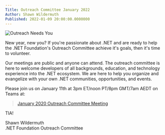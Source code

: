 ```yaml
---
Title: Outreach Committee January 2022
Author: Shawn Wildermuth
Published: 2022-01-09 20:00:00.0000000
---
```

![Outreach Needs You](/img/outreach-needs-you.jpg)

New year, new you? If you're passionate about .NET and are ready to help the .NET Foundation's Outreach Committee achieve it's goals, then it's time to volunteer. 

Our meetings are public and anyone can attend. The outreach committee is here to welcome developers of all backgrounds, education, and technology experience into the .NET ecosystem. We are here to help you organize and evangelize with your own .NET communities, opportunities, and events.

Please join us on January 11th at 3pm ET/noon PT/8pm GMT/7am AEDT on Teams at:

> [January 2020 Outreach Committee Meeting](https://teams.microsoft.com/l/meetup-join/19%3ameeting_MDFlYTdlMmQtM2QxYi00NmIwLWE4YmMtOTc0Mzc2YTJhZWFk%40thread.v2/0?context=%7b%22Tid%22%3a%22f0bdbbf2-cd76-4967-8c4c-50a802746912%22%2c%22Oid%22%3a%226cbc10ce-cc85-402e-ab0d-3969040ec4a7%22%7d)

TIA!

Shawn Wildermuth<br/>
.NET Foundation Outreach Committee